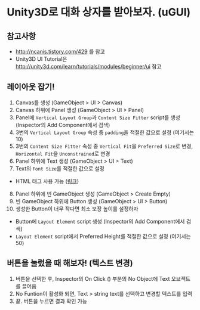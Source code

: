 # Unity3D로 대화 상자를 받아보자. (uGUI)
## 참고사항
- http://ncanis.tistory.com/429 를 참고
- Unity3D UI Tutorial은 http://unity3d.com/learn/tutorials/modules/beginner/ui 참고

## 레이아웃 잡기!
1. Canvas를 생성 (GameObject > UI > Canvas)
2. Canvas 하위에 Panel 생성 (GameObject > UI > Panel)
3. Panel에 ```Vertical Layout Group```과 ```Content Size Fitter``` script를 생성 (Inspector의 Add Component에서 검색)
4. 3번의 ```Vertical Layout Group``` 속성 중 ```padding```을 적절한 값으로 설정 (여기서는 10)
5. 3번의 ```Content Size Fitter``` 속성 중 ```Vertical Fit```을 ```Preferred Size```로 변경, ```Horizontal Fit```을 ```Unconstrained```로 변경
6. Panel 하위에 Text 생성 (GameObject > UI > Text)
7. Text의 ```Font Size```를 적절한 값으로 설정
  - HTML 태그 사용 가능 ([링크](http://docs.unity3d.com/Manual/StyledText.html))
8. Panel 하위에 빈 GameObject 생성 (GameObject > Create Empty)
9. 빈 GameObject 하위에 Button 생성 (GameObject > UI > Button)
10. 생성한 Button이 너무 작다면 최소 보장 높이를 설정하자
  - Button에 ```Layout Element``` script 생성 (Inspector의 Add Component에서 검색)
  - ```Layout Element``` script에서 Preferred Height를 적절한 값으로 설정 (여기서는 50)

## 버튼을 눌렀을 때 해보자! (텍스트 변경)
1. 버튼을 선택한 후, Inspector의 On Click () 부분의 No Object에 Text 오브젝트를 끌어옴
2. No Funtion이 활성화 되면, Text > string text를 선택하고 변경할 텍스트를 입력
3. 끝. 버튼을 누르면 결과 확인 가능 
